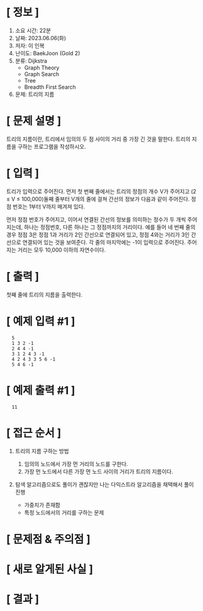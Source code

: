 # **[ 정보 ]**
1. 소요 시간: 22분
2. 날짜: 2023.06.06(화)
3. 저자: 이 인복
4. 난이도: BaekJoon (Gold 2)
5. 분류: Dijkstra
   - Graph Theory
   - Graph Search
   - Tree
   - Breadth First Search
6. 문제: 트리의 지름

# **[ 문제 설명 ]**
트리의 지름이란, 트리에서 임의의 두 점 사이의 거리 중 가장 긴 것을 말한다. 트리의 지름을 구하는 프로그램을 작성하시오.

# **[ 입력 ]**
트리가 입력으로 주어진다. 
먼저 첫 번째 줄에서는 트리의 정점의 개수 V가 주어지고 (2 ≤ V ≤ 100,000)둘째 줄부터 V개의 줄에 걸쳐 간선의 정보가 다음과 같이 주어진다. 
정점 번호는 1부터 V까지 매겨져 있다.

먼저 정점 번호가 주어지고, 이어서 연결된 간선의 정보를 의미하는 정수가 두 개씩 주어지는데, 하나는 정점번호, 다른 하나는 그 정점까지의 거리이다.
예를 들어 네 번째 줄의 경우 정점 3은 정점 1과 거리가 2인 간선으로 연결되어 있고, 정점 4와는 거리가 3인 간선으로 연결되어 있는 것을 보여준다. 
각 줄의 마지막에는 -1이 입력으로 주어진다. 주어지는 거리는 모두 10,000 이하의 자연수이다.

# **[ 출력 ]**
첫째 줄에 트리의 지름을 출력한다.

# **[ 예제 입력 #1 ]**
      5
      1 3 2 -1
      2 4 4 -1
      3 1 2 4 3 -1
      4 2 4 3 3 5 6 -1
      5 4 6 -1

# **[ 예제 출력 #1 ]**
      11

# **[ 접근 순서 ]**
1. 트리의 지름 구하는 방법
   1. 임의의 노드에서 가장 먼 거리의 노드를 구한다.
   2. 가장 먼 노드에서 다른 가장 먼 노드 사이의 거리가 트리의 지름이다.
   

2. 탐색 알고리즘으로도 풀이가 괜찮지만 나는 다익스트라 알고리즘을 채택해서 풀이 진행
   - 가중치가 존재함
   - 특정 노드에서의 거리를 구하는 문제
   
# **[ 문제점 & 주의점 ]**

# **[ 새로 알게된 사실 ]**

# **[ 결과 ]**
